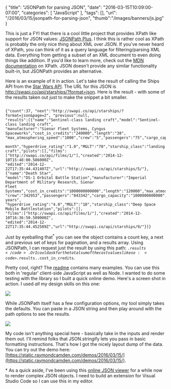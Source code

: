 
{
	"title": "JSONPath for parsing JSON",
	"date": "2016-03-15T10:09:00-07:00",
	"categories": [
		"JavaScript"
	],
	"tags": [],
	"url": "/2016/03/15/jsonpath-for-parsing-json",
	"thumb":"/images/banners/js.jpg"
}

This is just a FYI that there is a cool little project that provides XPath like support for JSON values: [JSONPath Plus](https://github.com/s3u/JSONPath). I think this is rather cool as XPath is probably the only nice thing about XML over JSON. If you've never heard of XPath, you can think of it as a query language for filtering/parsing XML data. Everything from getting a subset of an XML document to even doing things like addition. If you'd like to learn more, check out the [MDN documentation](https://developer.mozilla.org/en-US/docs/Web/XPath) on XPath. JSON doesn't provide any similar functionality built-in, but JSONPath provides an alternative.

<!--more-->

Here is an example of it in action. Let's take the result of calling the Ships API from the [Star Wars API](https://swapi.co). The URL for this JSON is http://swapi.co/api/starships/?format=json. Here is the result - with some of the results taken out just to make the snippet a bit smaller.

<pre><code class="language-javascript">
{"count":37, "next":"http://swapi.co/api/starships/?format=json&page=2", "previous":null, 
"results":[{"name":"Sentinel-class landing craft","model":"Sentinel-class landing craft",
"manufacturer":"Sienar Fleet Systems, Cyngus Spaceworks","cost_in_credits":"240000","length":"38",
"max_atmosphering_speed":"1000","crew":"5","passengers":"75","cargo_capacity":"180000","consumables":"1
 month","hyperdrive_rating":"1.0","MGLT":"70","starship_class":"landing craft","pilots":[],"films":
["http://swapi.co/api/films/1/"],"created":"2014-12-10T15:48:00.586000Z",
"edited":"2014-12-22T17:35:44.431407Z","url":"http://swapi.co/api/starships/5/"},{"name":"Death Star",
"model":"DS-1 Orbital Battle Station","manufacturer":"Imperial Department of Military Research, Sienar 
Fleet Systems","cost_in_credits":"1000000000000","length":"120000","max_atmosphering_speed":"n/a",
"crew":"342953","passengers":"843342","cargo_capacity":"1000000000000","consumables":"3 years",
"hyperdrive_rating":"4.0","MGLT":"10","starship_class":"Deep Space Mobile Battlestation","pilots":[],
"films":["http://swapi.co/api/films/1/"],"created":"2014-12-10T16:36:50.509000Z",
"edited":"2014-12-22T17:35:44.452589Z","url":"http://swapi.co/api/starships/9/"}]}</code></pre>

Just by eyeballing that<sup>*</sup> you can see the object contains a count key, a next and previous set of keys for pagination, and a results array. Using JSONPath, I can request just the result by using this path: <code>$.results</code>. Or I could ask for the total sum of the cost values like so: <code>$.results..cost_in_credits</code>. 

Pretty cool, right? The [readme](https://github.com/s3u/JSONPath) contains many examples. You can use this both in 'regular' client-side JavaScript as well as Node. I wanted to do some testing with the library so I built a quick online demo. Here's a screen shot in action. I used *all* my design skills on this one:

<img src="https://static.raymondcamden.com/images/2016/03/jsonpath1.png" class="imgborder">

While JSONPath itself has a few configuration options, my tool simply takes the defaults. You can paste in a JSON string and then play around with the path options to see the results. 

<img src="https://static.raymondcamden.com/images/2016/03/jsonpath2.png" class="imgborder">

My code isn't anything special here - basically take in the inputs and render them out. I'll remind folks that JSON.stringify lets you pass in basic formatting instructions. That's how I got the nicely layout dump of the data. You can try out the demo here: [https://static.raymondcamden.com/demos/2016/03/15/](https://static.raymondcamden.com/demos/2016/03/15/).

&#42; As a quick aside, I've been using this [online JSON viewer](http://jsonviewer.stack.hu/) for a while now to render complex JSON objects. I need to build an extension for Visual Studio Code so I can use this in my editor.